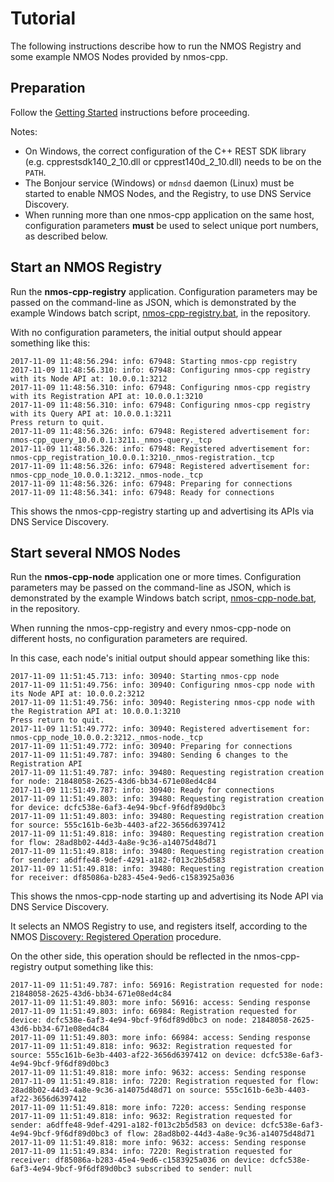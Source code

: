 # Tutorial

The following instructions describe how to run the NMOS Registry and some example NMOS Nodes provided by nmos-cpp.

## Preparation

Follow the [Getting Started](Getting-Started.md) instructions before proceeding.

Notes:
- On Windows, the correct configuration of the C++ REST SDK library (e.g. cpprestsdk140_2_10.dll or cpprest140d_2_10.dll) needs to be on the ``PATH``.
- The Bonjour service (Windows) or ``mdnsd`` daemon (Linux) must be started to enable NMOS Nodes, and the Registry, to use DNS Service Discovery.
- When running more than one nmos-cpp application on the same host, configuration parameters **must** be used to select unique port numbers, as described below.

## Start an NMOS Registry

Run the **nmos-cpp-registry** application. Configuration parameters may be passed on the command-line as JSON, which is demonstrated by the example Windows batch script, [nmos-cpp-registry.bat](../Development/nmos-cpp-registry.bat), in the repository.

With no configuration parameters, the initial output should appear something like this:

```
2017-11-09 11:48:56.294: info: 67948: Starting nmos-cpp registry
2017-11-09 11:48:56.310: info: 67948: Configuring nmos-cpp registry with its Node API at: 10.0.0.1:3212
2017-11-09 11:48:56.310: info: 67948: Configuring nmos-cpp registry with its Registration API at: 10.0.0.1:3210
2017-11-09 11:48:56.310: info: 67948: Configuring nmos-cpp registry with its Query API at: 10.0.0.1:3211
Press return to quit.
2017-11-09 11:48:56.326: info: 67948: Registered advertisement for: nmos-cpp_query_10.0.0.1:3211._nmos-query._tcp
2017-11-09 11:48:56.326: info: 67948: Registered advertisement for: nmos-cpp_registration_10.0.0.1:3210._nmos-registration._tcp
2017-11-09 11:48:56.326: info: 67948: Registered advertisement for: nmos-cpp_node_10.0.0.1:3212._nmos-node._tcp
2017-11-09 11:48:56.326: info: 67948: Preparing for connections
2017-11-09 11:48:56.341: info: 67948: Ready for connections
```

This shows the nmos-cpp-registry starting up and advertising its APIs via DNS Service Discovery.

## Start several NMOS Nodes

Run the **nmos-cpp-node** application one or more times. Configuration parameters may be passed on the command-line as JSON, which is demonstrated by the example Windows batch script, [nmos-cpp-node.bat](../Development/nmos-cpp-node.bat), in the repository.

When running the nmos-cpp-registry and every nmos-cpp-node on different hosts, no configuration parameters are required.

In this case, each node's initial output should appear something like this:

```
2017-11-09 11:51:45.713: info: 30940: Starting nmos-cpp node
2017-11-09 11:51:49.756: info: 30940: Configuring nmos-cpp node with its Node API at: 10.0.0.2:3212
2017-11-09 11:51:49.756: info: 30940: Registering nmos-cpp node with the Registration API at: 10.0.0.1:3210
Press return to quit.
2017-11-09 11:51:49.772: info: 30940: Registered advertisement for: nmos-cpp_node_10.0.0.2:3212._nmos-node._tcp
2017-11-09 11:51:49.772: info: 30940: Preparing for connections
2017-11-09 11:51:49.787: info: 39480: Sending 6 changes to the Registration API
2017-11-09 11:51:49.787: info: 39480: Requesting registration creation for node: 21848058-2625-43d6-bb34-671e08ed4c84
2017-11-09 11:51:49.787: info: 30940: Ready for connections
2017-11-09 11:51:49.803: info: 39480: Requesting registration creation for device: dcfc538e-6af3-4e94-9bcf-9f6df89d0bc3
2017-11-09 11:51:49.803: info: 39480: Requesting registration creation for source: 555c161b-6e3b-4403-af22-3656d6397412
2017-11-09 11:51:49.818: info: 39480: Requesting registration creation for flow: 28ad8b02-44d3-4a8e-9c36-a14075d48d71
2017-11-09 11:51:49.818: info: 39480: Requesting registration creation for sender: a6dffe48-9def-4291-a182-f013c2b5d583
2017-11-09 11:51:49.818: info: 39480: Requesting registration creation for receiver: df85086a-b283-45e4-9ed6-c1583925a036
```

This shows the nmos-cpp-node starting up and advertising its Node API via DNS Service Discovery.

It selects an NMOS Registry to use, and registers itself, according to the NMOS [Discovery: Registered Operation](https://github.com/AMWA-TV/nmos-discovery-registration/blob/v1.2/docs/3.1.%20Discovery%20-%20Registered%20Operation.md) procedure.

On the other side, this operation should be reflected in the nmos-cpp-registry output something like this:

```
2017-11-09 11:51:49.787: info: 56916: Registration requested for node: 21848058-2625-43d6-bb34-671e08ed4c84
2017-11-09 11:51:49.803: more info: 56916: access: Sending response
2017-11-09 11:51:49.803: info: 66984: Registration requested for device: dcfc538e-6af3-4e94-9bcf-9f6df89d0bc3 on node: 21848058-2625-43d6-bb34-671e08ed4c84
2017-11-09 11:51:49.803: more info: 66984: access: Sending response
2017-11-09 11:51:49.818: info: 9632: Registration requested for source: 555c161b-6e3b-4403-af22-3656d6397412 on device: dcfc538e-6af3-4e94-9bcf-9f6df89d0bc3
2017-11-09 11:51:49.818: more info: 9632: access: Sending response
2017-11-09 11:51:49.818: info: 7220: Registration requested for flow: 28ad8b02-44d3-4a8e-9c36-a14075d48d71 on source: 555c161b-6e3b-4403-af22-3656d6397412
2017-11-09 11:51:49.818: more info: 7220: access: Sending response
2017-11-09 11:51:49.818: info: 9632: Registration requested for sender: a6dffe48-9def-4291-a182-f013c2b5d583 on device: dcfc538e-6af3-4e94-9bcf-9f6df89d0bc3 of flow: 28ad8b02-44d3-4a8e-9c36-a14075d48d71
2017-11-09 11:51:49.818: more info: 9632: access: Sending response
2017-11-09 11:51:49.834: info: 7220: Registration requested for receiver: df85086a-b283-45e4-9ed6-c1583925a036 on device: dcfc538e-6af3-4e94-9bcf-9f6df89d0bc3 subscribed to sender: null
```
